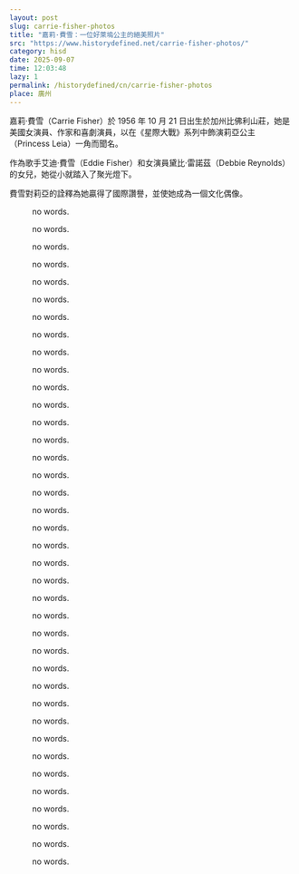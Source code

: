 ```yaml
---
layout: post
slug: carrie-fisher-photos
title: "嘉莉·費雪：一位好萊塢公主的絕美照片"
src: "https://www.historydefined.net/carrie-fisher-photos/"
category: hisd
date: 2025-09-07
time: 12:03:48
lazy: 1
permalink: /historydefined/cn/carrie-fisher-photos
place: 廣州
---
```


嘉莉·費雪（Carrie Fisher）於 1956 年 10 月 21 日出生於加州比佛利山莊，她是美國女演員、作家和喜劇演員，以在《星際大戰》系列中飾演莉亞公主（Princess Leia）一角而聞名。

作為歌手艾迪·費雪（Eddie Fisher）和女演員黛比·雷諾茲（Debbie Reynolds）的女兒，她從小就踏入了聚光燈下。

費雪對莉亞的詮釋為她贏得了國際讚譽，並使她成為一個文化偶像。

<figure>
  <img class="lazy" data-src="https://www.historydefined.net/wp-content/uploads/2024/04/hpv5beeqjsv01.webp">
  <figcaption>no words.</figcaption>
</figure>

<figure>
  <img class="lazy" data-src="https://www.historydefined.net/wp-content/uploads/2024/04/5Fj-20lrIhCTuiV3HCHq0VSWQkjs-6PUe2qyuj9_dYA.webp">
  <figcaption>no words.</figcaption>
</figure>

<figure>
  <img class="lazy" data-src="https://www.historydefined.net/wp-content/uploads/2024/04/6ljuqqzmpt421-1024x938.webp">
  <figcaption>no words.</figcaption>
</figure>

<figure>
  <img class="lazy" data-src="https://www.historydefined.net/wp-content/uploads/2024/04/aheeg2jap5u31.webp">
  <figcaption>no words.</figcaption>
</figure>

<figure>
  <img class="lazy" data-src="https://www.historydefined.net/wp-content/uploads/2024/04/carrie-fisher-1970s-v0-4quke2rw8bpa1.webp">
  <figcaption>no words.</figcaption>
</figure>

<figure>
  <img class="lazy" data-src="https://www.historydefined.net/wp-content/uploads/2024/04/carrie-fisher-1971-v0-hdy1yt3brqpc1.webp">
  <figcaption>no words.</figcaption>
</figure>

<figure>
  <img class="lazy" data-src="https://www.historydefined.net/wp-content/uploads/2024/04/carrie-fisher-1980-v0-xtuknlbp0jeb1-813x1024.webp">
  <figcaption>no words.</figcaption>
</figure>

<figure>
  <img class="lazy" data-src="https://www.historydefined.net/wp-content/uploads/2024/04/carrie-fisher-1980s-v0-3zmzet8h649b1-1024x667.webp">
  <figcaption>no words.</figcaption>
</figure>

<figure>
  <img class="lazy" data-src="https://www.historydefined.net/wp-content/uploads/2024/04/carrie-fisher-1980s-v0-2792ualxsfsc1-523x1024.webp">
  <figcaption>no words.</figcaption>
</figure>

<figure>
  <img class="lazy" data-src="https://www.historydefined.net/wp-content/uploads/2024/04/carrie-fisher-1980s-v0-bas273ebtx8b1.webp">
  <figcaption>no words.</figcaption>
</figure>

<figure>
  <img class="lazy" data-src="https://www.historydefined.net/wp-content/uploads/2024/04/carrie-fisher-1980s-v0-iljkruiaemmb1.webp">
  <figcaption>no words.</figcaption>
</figure>

<figure>
  <img class="lazy" data-src="https://www.historydefined.net/wp-content/uploads/2024/04/carrie-fisher-1983-v0-hhkhex4jp5rc1.webp">
  <figcaption>no words.</figcaption>
</figure>

<figure>
  <img class="lazy" data-src="https://www.historydefined.net/wp-content/uploads/2024/04/carrie-fisher-and-her-mom-debbie-reynolds-in-1972-v0-p0920ld9fwf91-820x1024.webp">
  <figcaption>no words.</figcaption>
</figure>

<figure>
  <img class="lazy" data-src="https://www.historydefined.net/wp-content/uploads/2024/04/carrie-fisher-and-her-stunt-double-get-a-tan-1983-v0-f77vcmuxlaha1.webp">
  <figcaption>no words.</figcaption>
</figure>

<figure>
  <img class="lazy" data-src="https://www.historydefined.net/wp-content/uploads/2024/04/carrie-fisher-and-john-belushi-1980-v0-00lw8nn8oa0b1.webp">
  <figcaption>no words.</figcaption>
</figure>

<figure>
  <img class="lazy" data-src="https://www.historydefined.net/wp-content/uploads/2024/04/carrie-fisher-feeding-meryl-streep-a-piece-of-chocolate-v0-zo2jl1d5hxmc1-1024x628.webp">
  <figcaption>no words.</figcaption>
</figure>

<figure>
  <img class="lazy" data-src="https://www.historydefined.net/wp-content/uploads/2024/04/carrie-fisher-hanging-out-with-some-stormtroopers-while-v0-96uxjrr9mbcc1-822x1024.webp">
  <figcaption>no words.</figcaption>
</figure>

<figure>
  <img class="lazy" data-src="https://www.historydefined.net/wp-content/uploads/2024/04/carrie-fisher-in-another-garbage-can-1980s-v0-f37bm90y1dmb1.webp">
  <figcaption>no words.</figcaption>
</figure>

<figure>
  <img class="lazy" data-src="https://www.historydefined.net/wp-content/uploads/2024/04/carrie-fisher-looking-over-the-horizon-in-the-gold-bikini-v0-d74mf226pm5b1.webp">
  <figcaption>no words.</figcaption>
</figure>

<figure>
  <img class="lazy" data-src="https://www.historydefined.net/wp-content/uploads/2024/04/carrie-fisher-pictured-on-the-streets-of-manhattan-new-york-v0-awrhjvsxaosb1.webp">
  <figcaption>no words.</figcaption>
</figure>

<figure>
  <img class="lazy" data-src="https://www.historydefined.net/wp-content/uploads/2024/04/carrie-fisher-relaxing-behind-the-scenes-of-the-empire-v0-yi0rflrr3t8c1-1024x677.webp">
  <figcaption>no words.</figcaption>
</figure>

<figure>
  <img class="lazy" data-src="https://www.historydefined.net/wp-content/uploads/2024/04/dan-aykroyd-john-belushi-and-carrie-fisher-1980-v0-4i7lavznrn6b1.webp">
  <figcaption>no words.</figcaption>
</figure>

<figure>
  <img class="lazy" data-src="https://www.historydefined.net/wp-content/uploads/2024/04/debbie-reynolds-and-carrie-fisher-1974-v0-8y3nlremuk0c1.webp">
  <figcaption>no words.</figcaption>
</figure>

<figure>
  <img class="lazy" data-src="https://www.historydefined.net/wp-content/uploads/2024/04/do-you-make-passes-at-girls-who-wear-glasses-carrie-fisher-v0-m4yxx0591wuc1.webp">
  <figcaption>no words.</figcaption>
</figure>

<figure>
  <img class="lazy" data-src="https://www.historydefined.net/wp-content/uploads/2024/04/edm6rzotdxgz.webp">
  <figcaption>no words.</figcaption>
</figure>

<figure>
  <img class="lazy" data-src="https://www.historydefined.net/wp-content/uploads/2024/04/gn86mfx868s11-819x1024.webp">
  <figcaption>no words.</figcaption>
</figure>

<figure>
  <img class="lazy" data-src="https://www.historydefined.net/wp-content/uploads/2024/04/i20ywtnzoqf41-1024x1008.webp">
  <figcaption>no words.</figcaption>
</figure>

<figure>
  <img class="lazy" data-src="https://www.historydefined.net/wp-content/uploads/2024/04/john-belushi-carrie-fisher-and-dan-aykroyd-on-the-set-of-v0-2rrc6sps9dbb1-819x1024.webp">
  <figcaption>no words.</figcaption>
</figure>

<figure>
  <img class="lazy" data-src="https://www.historydefined.net/wp-content/uploads/2024/04/l4Fs7ry-1024x819.jpeg">
  <figcaption>no words.</figcaption>
</figure>

<figure>
  <img class="lazy" data-src="https://www.historydefined.net/wp-content/uploads/2024/04/newlyweds-paul-simon-and-carrie-fisher-1983-v0-bf41p7fefg6b1.webp">
  <figcaption>no words.</figcaption>
</figure>

<figure>
  <img class="lazy" data-src="https://www.historydefined.net/wp-content/uploads/2024/04/paul-simon-and-carrie-fisher-1983-v0-skempw7qc6yb1-1024x695.webp">
  <figcaption>no words.</figcaption>
</figure>

<figure>
  <img class="lazy" data-src="https://www.historydefined.net/wp-content/uploads/2024/04/photoshoot-of-carrie-fisher-as-princess-leia-in-the-iconic-v0-o6mib232kf7b1-640x1024.webp">
  <figcaption>no words.</figcaption>
</figure>

<figure>
  <img class="lazy" data-src="https://www.historydefined.net/wp-content/uploads/2024/04/q5fhdbfb7y701.webp">
  <figcaption>no words.</figcaption>
</figure>

<figure>
  <img class="lazy" data-src="https://www.historydefined.net/wp-content/uploads/2024/04/uc6j6lt89t001-782x1024.webp">
  <figcaption>no words.</figcaption>
</figure>

<figure>
  <img class="lazy" data-src="https://www.historydefined.net/wp-content/uploads/2024/04/vincent-price-carrie-fisher-ringo-starr-and-john-ritter-1978-v0-2o3a3wi0y7lc1-1024x753.webp">
  <figcaption>no words.</figcaption>
</figure>

<figure>
  <img class="lazy" data-src="https://www.historydefined.net/wp-content/uploads/2024/04/wsygezo9tvu01-801x1024.webp">
  <figcaption>no words.</figcaption>
</figure>

<figure>
  <img class="lazy" data-src="https://www.historydefined.net/wp-content/uploads/2024/04/xJXcq7Vc61lOrTb5O9fzao3yHOt-DWIVXDxEvpV1gdI.webp">
  <figcaption>no words.</figcaption>
</figure>

<figure>
  <img class="lazy" data-src="https://www.historydefined.net/wp-content/uploads/2024/04/yxy0RyigfaI5kSh2d1SF0L0ApiXFZBq5yJi4kgVxSPQ-966x1024.webp">
  <figcaption>no words.</figcaption>
</figure>
